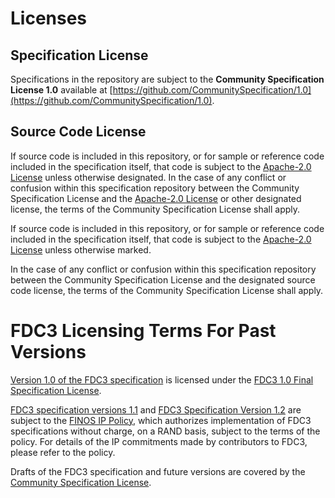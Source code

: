 # Licenses

## Specification License

Specifications in the repository are subject to the **Community Specification License 1.0** available at [https://github.com/CommunitySpecification/1.0](https://github.com/CommunitySpecification/1.0).

## Source Code License

If source code is included in this repository, or for sample or reference code included in the specification itself, that code is subject to the [Apache-2.0 License](https://www.apache.org/licenses/LICENSE-2.0) unless otherwise designated. In the case of any conflict or confusion within this specification repository between the Community Specification License and the [Apache-2.0 License](https://www.apache.org/licenses/LICENSE-2.0) or other designated license, the terms of the Community Specification License shall apply.

If source code is included in this repository, or for sample or reference code included in the specification itself, that code is subject to the [Apache-2.0 License](https://www.apache.org/licenses/LICENSE-2.0) unless otherwise marked.

In the case of any conflict or confusion within this specification repository between the Community Specification License and the designated source code license, the terms of the Community Specification License shall apply.

# FDC3 Licensing Terms For Past Versions

[Version 1.0 of the FDC3 specification](https://fdc3.finos.org/docs/1.0/fdc3-standard) is licensed under the [FDC3 1.0 Final Specification License](PATENTS-FDC3-1.0.md). 

[FDC3 specification versions 1.1](https://fdc3.finos.org/docs/1.1/fdc3-standard) and  [FDC3 Specification Version 1.2](https://fdc3.finos.org/docs/1.2/fdc3-standard) are subject to the [FINOS IP Policy](https://github.com/finos/community/blob/master/website/static/governance-docs/IP-Policy.pdf), which authorizes implementation of FDC3 specifications without charge, on a RAND basis, subject to the terms of the policy. For details of the IP commitments made by contributors to FDC3, please refer to the policy.

Drafts of the FDC3 specification and future versions are covered by the [Community Specification License](https://spdx.org/licenses/Community-Spec-1.0).
